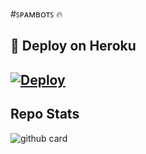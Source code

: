 #ꜱᴘᴀᴍʙᴏᴛꜱ 🔥


## 🚀 Deploy on Heroku 
[![Deploy](https://www.herokucdn.com/deploy/button.svg)](https://heroku.com/deploy?template=https://github.com/ANMOL12334/SpamByBots.git)
------------------------------------------------

## Repo Stats
![github card](https://github-readme-stats.vercel.app/api/pin/?username=ANMOL12334&repo=SpamByBots&theme=red)
